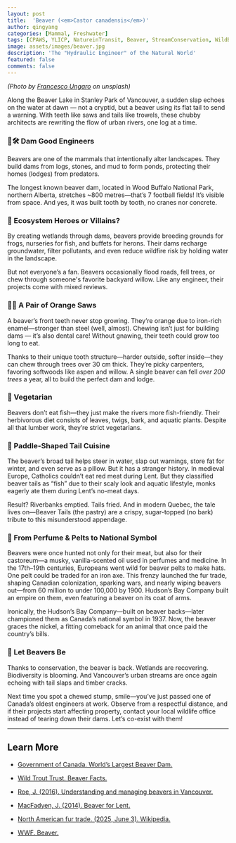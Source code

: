 ```yaml
---
layout: post
title:  'Beaver (<em>Castor canadensis</em>)'
author: qingyang
categories: [Mammal, Freshwater]
tags: [CPAWS, YLICP, NatureinTransit, Beaver, StreamConservation, WildBC]
image: assets/images/beaver.jpg
description: 'The "Hydraulic Engineer" of the Natural World'
featured: false
comments: false
---
```

*(Photo by <a target="_blank" href="https://unsplash.com/photos/brown-rodent-on-brown-tree-branch-cHVKmOwd0A8"><span>Francesco Ungaro</span></a> on unsplash)*

Along the Beaver Lake in Stanley Park of Vancouver, a sudden slap echoes on the water at dawn — not a cryptid, but a beaver using its flat tail to send a warning. With teeth like saws and tails like trowels, these chubby architects are rewriting the flow of urban rivers, one log at a time.

### 🧱🛠 Dam Good Engineers

Beavers are one of the mammals that intentionally alter landscapes. They build dams from logs, stones, and mud to form ponds, protecting their homes (lodges) from predators.

The longest known beaver dam, located in Wood Buffalo National Park, northern Alberta, stretches ~800 metres—that’s 7 football fields! It’s visible from space. And yes, it was built tooth by tooth, no cranes nor concrete.

### 🌿 Ecosystem Heroes or Villains?

By creating wetlands through dams, beavers provide breeding grounds for frogs, nurseries for fish, and buffets for herons. Their dams recharge groundwater, filter pollutants, and even reduce wildfire risk by holding water in the landscape.

But not everyone’s a fan. Beavers occasionally flood roads, fell trees, or chew through someone's favorite backyard willow. Like any engineer, their projects come with mixed reviews.

### 🦷🦷 A Pair of Orange Saws

A beaver’s front teeth never stop growing. They’re orange due to iron-rich enamel—stronger than steel (well, almost). Chewing isn’t just for building dams — it’s also dental care! Without gnawing, their teeth could grow too long to eat.

Thanks to their unique tooth structure—harder outside, softer inside—they can chew through trees over 30 cm thick. They’re picky carpenters, favoring softwoods like aspen and willow. A single beaver can fell *over 200 trees* a year, all to build the perfect dam and lodge.

### 🥬 Vegetarian

Beavers don’t eat fish—they just make the rivers more fish-friendly. Their herbivorous diet consists of leaves, twigs, bark, and aquatic plants. Despite all that lumber work, they’re strict vegetarians.

### 🍪 Paddle-Shaped Tail Cuisine

The beaver’s broad tail helps steer in water, slap out warnings, store fat for winter, and even serve as a pillow. But it has a stranger history. In medieval Europe, Catholics couldn’t eat red meat during Lent. But they classified beaver tails as “fish” due to their scaly look and aquatic lifestyle, monks eagerly ate them during Lent’s no-meat days.

Result? Riverbanks emptied. Tails fried. And in modern Quebec, the tale lives on—Beaver Tails (the pastry) are a crispy, sugar-topped (no bark) tribute to this misunderstood appendage.

### 🍁 From Perfume & Pelts to National Symbol

Beavers were once hunted not only for their meat, but also for their castoreum—a musky, vanilla-scented oil used in perfumes and medicine. In the 17th–19th centuries, Europeans went wild for beaver pelts to make hats. One pelt could be traded for an iron axe. This frenzy launched the fur trade, shaping Canadian colonization, sparking wars, and nearly wiping beavers out—from 60 million to under 100,000 by 1900. Hudson’s Bay Company built an empire on them, even featuring a beaver on its coat of arms.

Ironically, the Hudson’s Bay Company—built on beaver backs—later championed them as Canada’s national symbol in 1937. Now, the beaver graces the nickel, a fitting comeback for an animal that once paid the country’s bills.

### 🌱 Let Beavers Be

Thanks to conservation, the beaver is back. Wetlands are recovering. Biodiversity is blooming. And Vancouver’s urban streams are once again echoing with tail slaps and timber cracks.

Next time you spot a chewed stump, smile—you’ve just passed one of Canada’s oldest engineers at work. Observe from a respectful distance, and if their projects start affecting property, contact your local wildlife office instead of tearing down their dams. Let’s co-exist with them!

---

## Learn More

- <a style='_blank' href='https://parks.canada.ca/pn-np/nt/woodbuffalo/nature/beaver_gallery'><span>Government of Canada. World’s Largest Beaver Dam.</span></a>
 
- <a style='_blank' href='https://www.wildtrout.org/content/beaver-facts#::text=They%20use%20the%20canals%20to,a%20greater%20or%20lesser%20degree'><span>Wild Trout Trust. Beaver Facts.</span></a>

- <a style='_blank' href='https://sustain.ubc.ca/sites/default/files/2016-01_Understanding %26 Managing Vancouver Beavers_Pierce.pdf'><span>Roe, J. (2016). Understanding and managing beavers in Vancouver.</span></a>

- <a style='_blank' href='https://niche-canada.org/2014/04/19/beaver-for-lent/'><span>MacFadyen, J. (2014). Beaver for Lent.</span></a>

- <a style='_blank' href='https://en.wikipedia.org/wiki/North_American_fur_trade '><span>North American fur trade. (2025, June 3). Wikipedia.</span></a>

- <a style='_blank' href='https://www.worldwildlife.org/species/beaver '><span>WWF. Beaver.</span></a> 